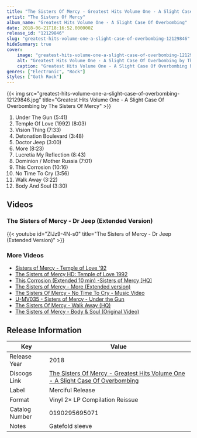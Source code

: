 ```yaml
---
title: "The Sisters Of Mercy - Greatest Hits Volume One - A Slight Case Of Overbombing"
artist: "The Sisters Of Mercy"
album_name: "Greatest Hits Volume One - A Slight Case Of Overbombing"
date: 2018-06-21T18:16:52.000000Z
release_id: "12129846"
slug: "greatest-hits-volume-one-a-slight-case-of-overbombing-12129846"
hideSummary: true
cover:
    image: "greatest-hits-volume-one-a-slight-case-of-overbombing-12129846.jpg"
    alt: "Greatest Hits Volume One - A Slight Case Of Overbombing by The Sisters Of Mercy"
    caption: "Greatest Hits Volume One - A Slight Case Of Overbombing by The Sisters Of Mercy"
genres: ["Electronic", "Rock"]
styles: ["Goth Rock"]
---
```


{{< img src="greatest-hits-volume-one-a-slight-case-of-overbombing-12129846.jpg" title="Greatest Hits Volume One - A Slight Case Of Overbombing by The Sisters Of Mercy" >}}

<!-- section break -->

1. Under The Gun (5:41)
2. Temple Of Love (1992) (8:03)
3. Vision Thing (7:33)
4. Detonation Boulevard (3:48)
5. Doctor Jeep (3:00)
6. More (8:23)
7. Lucretia My Reflection (8:43)
8. Dominion / Mother Russia (7:01)
9. This Corrosion (10:16)
10. No Time To Cry (3:56)
11. Walk Away (3:22)
12. Body And Soul (3:30)

<!-- section break -->




## Videos
### The Sisters of Mercy - Dr Jeep (Extended Version)
{{< youtube id="ZlJz9-4N-s0" title="The Sisters of Mercy - Dr Jeep (Extended Version)" >}}<br>

### More Videos

- [Sisters of Mercy - Temple of Love '92](https://www.youtube.com/watch?v=ROnXv7Z7v28)
- [The Sisters of Mercy HD: Temple of Love 1992](https://www.youtube.com/watch?v=nMz7P3hAMAM)
- [This Corrosion (Extended 10 min) -Sisters of Mercy [HQ]](https://www.youtube.com/watch?v=pgifFdi8eio)
- [The Sisters of Mercy - More (Extended version)](https://www.youtube.com/watch?v=BURM7l6_pvg)
- [The Sisters Of Mercy - No Time To Cry - Music Video](https://www.youtube.com/watch?v=sZs0VDI-CxM)
- [U-MV035 - Sisters of Mercy - Under the Gun](https://www.youtube.com/watch?v=XozUZF3ml5w)
- [The Sisters Of Mercy  - Walk Away (HQ)](https://www.youtube.com/watch?v=dxucr5TSxDg)
- [The Sisters of Mercy - Body & Soul (Original Video)](https://www.youtube.com/watch?v=VqHW7DxQq6k)


## Release Information
|  Key           | Value                                                |
| ---------------| ---------------------------------------------------- |
| Release Year   | 2018                                   |
| Discogs Link   | [The Sisters Of Mercy - Greatest Hits Volume One - A Slight Case Of Overbombing](https://www.discogs.com/release/12129846-The-Sisters-Of-Mercy-Greatest-Hits-Volume-One-A-Slight-Case-Of-Overbombing) |
| Label          | Merciful Release |
| Format         | Vinyl 2× LP Compilation Reissue |
| Catalog Number | 0190295695071 |
| Notes | Gatefold sleeve |